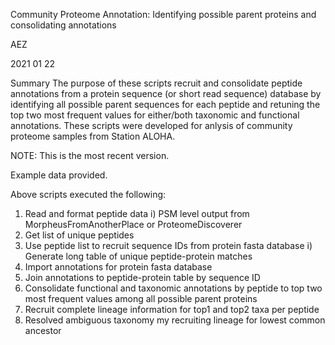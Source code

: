 Community Proteome Annotation: Identifying possible parent proteins and consolidating annotations

AEZ

2021 01 22

Summary
The purpose of these scripts recruit and consolidate peptide annotations from a protein sequence (or short read sequence) database by identifying all possible parent sequences for each peptide and retuning the top two most frequent values for either/both taxonomic and functional annotations. These scripts were developed for anlysis of community proteome samples from Station ALOHA.

NOTE: This is the most recent version.

Example data provided.

Above scripts executed the following:
1. Read and format peptide data
  i) PSM level output from MorpheusFromAnotherPlace or ProteomeDiscoverer
2. Get list of unique peptides
3. Use peptide list to recruit sequence IDs from protein fasta database
  i) Generate long table of unique peptide-protein matches
4. Import annotations for protein fasta database
5. Join annotations to peptide-protein table by sequence ID
6. Consolidate functional and taxonomic annotations by peptide to top two most frequent values among all possible parent proteins
7. Recruit complete lineage information for top1 and top2 taxa per peptide
8. Resolved ambiguous taxonomy my recruiting lineage for lowest common ancestor

